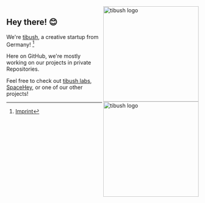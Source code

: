 <img src="https://user-images.githubusercontent.com/18481195/164897893-69798451-8dab-4672-b607-dd37550149e5.svg#gh-light-mode-only" alt="tibush logo" align="right" width="250">
<img src="https://user-images.githubusercontent.com/18481195/164906531-31d2bac3-115b-4e25-8b73-e07686a44241.svg#gh-dark-mode-only" alt="tibush logo" align="right" width="250">

## Hey there! 😊

We're [tibush](https://tibush.com/), a creative startup from Germany! [^1]

Here on GitHub, we're mostly working on our projects in private Repositories.

Feel free to check out [tibush labs](https://tibushlabs.de/), [SpaceHey](https://spacehey.com/), or one of our other projects!

[^1]:
    [Imprint](https://tibush.com/imprint)
